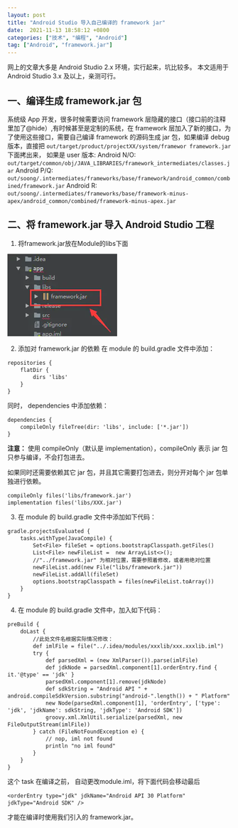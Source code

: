```yaml
---
layout: post
title: "Android Studio 导入自己编译的 framework jar"
date:  2021-11-13 18:58:12 +0800
categories: ["技术", "编程", "Android"]
tag: ["Android", "framework.jar"]
---
```


网上的文章大多是 Android Studio 2.x 环境，实行起来，坑比较多。
本文适用于 Android Studio 3.x 及以上，亲测可行。


## 一、编译生成 framework.jar 包
系统级 App 开发，很多时候需要访问 framework 层隐藏的接口（接口前的注释里加了@hide）,有时候甚至是定制的系统，在 framework 层加入了新的接口，为了使用这些接口，需要自己编译 framework 的源码生成 jar 包，如果编译 debug 版本，直接把 `out/target/product/projectXX/system/framewor framework.jar` 下面拷出来，
如果是 user 版本:
Android N/O:
`out/target/common/obj/JAVA_LIBRARIES/framework_intermediates/classes.jar`
Android P/Q:
`out/soong/.intermediates/frameworks/base/framework/android_common/combined/framework.jar`
Android R:
`out/soong/.intermediates/frameworks/base/framework-minus-apex/android_common/combined/framework-minus-apex.jar`

## 二、将 framework.jar 导入 Android Studio 工程

1. 将framework.jar放在Module的libs下面<br/>

![add lib](/assets/images/技术/编程/Android/Android%20Studio%20导入自己的%20framework.jar/framework_jar.png)

2. 添加对 framework.jar 的依赖
在 module 的 build.gradle 文件中添加：

```
repositories {
    flatDir {
        dirs 'libs'
    }
}
```

同时， dependencies 中添加依赖：

```
dependencies {
    compileOnly fileTree(dir: 'libs', include: ['*.jar'])
}
```

**注意：**
使用 compileOnly（默认是 implementation），compileOnly 表示 jar 包只参与编译，不会打包进去。

如果同时还需要依赖其它 jar 包，并且其它需要打包进去，则分开对每个 jar 包单独进行依赖。

```
compileOnly files('libs/framework.jar')
implementation files('libs/XXX.jar')
```

3. 在 module 的 build.gradle 文件中添加如下代码：

```
gradle.projectsEvaluated {
    tasks.withType(JavaCompile) {
        Set<File> fileSet = options.bootstrapClasspath.getFiles()
        List<File> newFileList =  new ArrayList<>();
        //"../framework.jar" 为相对位置，需要参照着修改，或者用绝对位置
        newFileList.add(new File("libs/framework.jar"))
        newFileList.addAll(fileSet)
        options.bootstrapClasspath = files(newFileList.toArray())
    }
}
```

4. 在 module 的 build.gradle 文件中，加入如下代码：

```
preBuild {
    doLast {
        //此处文件名根据实际情况修改：
        def imlFile = file("../.idea/modules/xxxlib/xxx.xxxlib.iml")
        try {
            def parsedXml = (new XmlParser()).parse(imlFile)
            def jdkNode = parsedXml.component[1].orderEntry.find { it.'@type' == 'jdk' }
            parsedXml.component[1].remove(jdkNode)
            def sdkString = "Android API " + android.compileSdkVersion.substring("android-".length()) + " Platform"
            new Node(parsedXml.component[1], 'orderEntry', ['type': 'jdk', 'jdkName': sdkString, 'jdkType': 'Android SDK'])
            groovy.xml.XmlUtil.serialize(parsedXml, new FileOutputStream(imlFile))
        } catch (FileNotFoundException e) {
            // nop, iml not found
            println "no iml found"
        }
    }
}
```

这个 task 在编译之前， 自动更改module.iml，将下面代码会移动最后

```
<orderEntry type="jdk" jdkName="Android API 30 Platform" jdkType="Android SDK" />
``` 

才能在编译时使用我们引入的 framework.jar。